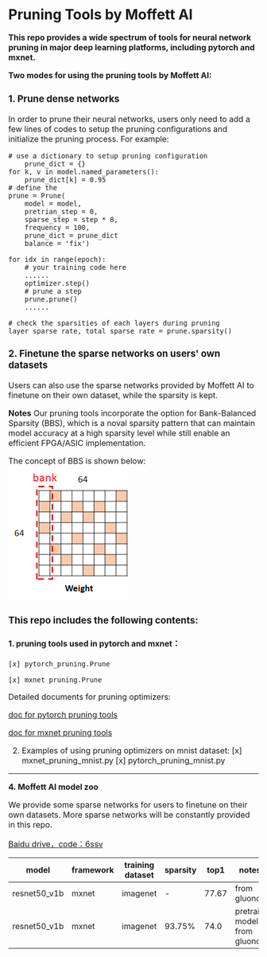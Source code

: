 # Pruning Tools by Moffett AI
**<font size='3'>This repo provides a wide spectrum of tools for neural network pruning in major deep learning platforms, including pytorch and mxnet.**

**<font size='3'>Two modes for using the pruning tools by Moffett AI:<font>**

### 1. Prune dense networks

In order to prune their neural networks, users only need to add a few lines of codes to setup the pruning configurations and initialize the pruning process. For example:


    # use a dictionary to setup pruning configuration
        prune_dict = {}
    for k, v in model.named_parameters():
        prune_dict[k] = 0.95
    # define the
    prune = Prune(
        model = model,
        pretrian_step = 0,
        sparse_step = step * 8,
        frequency = 100,
        prune_dict = prune_dict
        balance = 'fix')

    for idx in range(epoch):
        # your training code here
        ......
        optimizer.step()
        # prune a step
        prune.prune()
        ......

    # check the sparsities of each layers during pruning
    layer_sparse_rate, total_sparse_rate = prune.sparsity()

### 2. Finetune the sparse networks on users' own datasets

Users can also use the sparse networks provided by Moffett AI to finetune on their own dataset, while the sparsity is kept.

**Notes**
Our pruning tools incorporate the option for Bank-Balanced Sparsity (BBS), which is a noval sparsity pattern that can maintain model accuracy at a high sparsity level while still enable an efficient FPGA/ASIC implementation.

The concept of BBS is shown below:
![balance](./balance.png)


### This repo includes the following contents:

#### 1. pruning tools used in pytorch and mxnet：

    [x] pytorch_pruning.Prune

    [x] mxnet_pruning.Prune

Detailed documents for pruning optimizers:

[doc for pytorch pruning tools](./docs/pytorch_parameters.md)

[doc for mxnet pruning tools](./docs/mxnet_parameters.md)

2. Examples of using pruning optimizers on mnist dataset:
    [x] mxnet_pruning_mnist.py
    [x] pytorch_pruning_mnist.py

---
**<font size='3'>4. Moffett AI model zoo </font>**

We provide some sparse networks for users to finetune on their own datasets. More sparse networks will be constantly provided in this repo.

[Baidu drive，code：6ssv](https://pan.baidu.com/s/1J28WwmaYyhqSK4CWEnTLoA)

|model|framework|training dataset|sparsity|top1|notes|
|-|-|-|-|-|-|
|resnet50_v1b|mxnet|imagenet|-|77.67|from gluoncv|
|resnet50_v1b|mxnet|imagenet|93.75%|74.0|pretrain model from gluoncv|